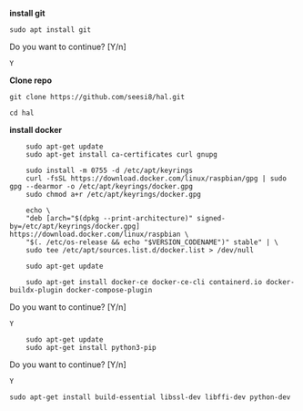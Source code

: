 **install git**

`sudo apt install git`

Do you want to continue? [Y/n]

`Y`

**Clone repo**

`git clone https://github.com/seesi8/hal.git`

`cd hal`

**install docker**

```
    sudo apt-get update
    sudo apt-get install ca-certificates curl gnupg

    sudo install -m 0755 -d /etc/apt/keyrings
    curl -fsSL https://download.docker.com/linux/raspbian/gpg | sudo gpg --dearmor -o /etc/apt/keyrings/docker.gpg
    sudo chmod a+r /etc/apt/keyrings/docker.gpg

    echo \
    "deb [arch="$(dpkg --print-architecture)" signed-by=/etc/apt/keyrings/docker.gpg] https://download.docker.com/linux/raspbian \
    "$(. /etc/os-release && echo "$VERSION_CODENAME")" stable" | \
    sudo tee /etc/apt/sources.list.d/docker.list > /dev/null

    sudo apt-get update

    sudo apt-get install docker-ce docker-ce-cli containerd.io docker-buildx-plugin docker-compose-plugin
```

Do you want to continue? [Y/n]

`Y`

```
    sudo apt-get update
    sudo apt-get install python3-pip
```

Do you want to continue? [Y/n]

`Y`

`sudo apt-get install build-essential libssl-dev libffi-dev python-dev`
